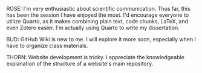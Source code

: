 ROSE: I'm very enthusiastic about scientific communication. Thus far, this has been the session I have enjoyed the most. I'd encourage everyone to utilize Quarto, as it makes combining plain text, code chunks, LaTeX, and even Zotero easier. I'm actually using Quarto to write my dissertation.

BUD: GitHub Wiki is new to me. I will explore it more soon, especially when I have to organize class materials. 

THORN: Website development is tricky. I appreciate the knowledgeable explanation of the structure of a website's main repository.

